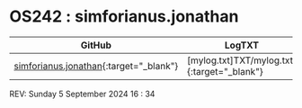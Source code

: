 ---
---
# OS242 : simforianus.jonathan

|  GitHub               |    LogTXT   |  Links | Tips |
| ----------------------| ------------| -------| -----|
| [simforianus.jonathan]((https://github.com/SimforianusJonathan/os242)){:target="_blank"} | [mylog.txt]TXT/mylog.txt){:target="_blank"} | [links](LINKS/){:target="_blank"} | [Know More]((TIPS/){:target="_blank") |

REV: Sunday 5 September 2024 16 : 34
